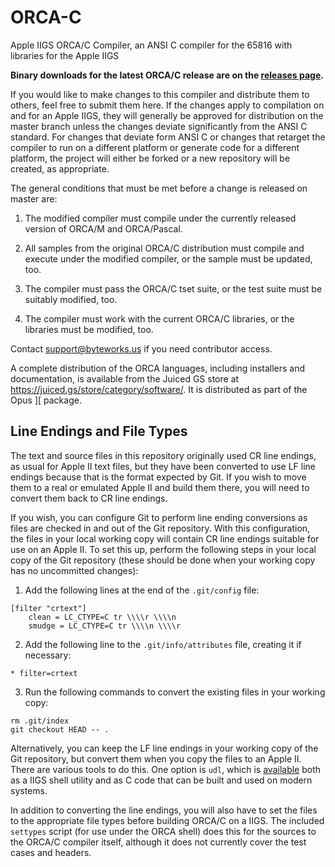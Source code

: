# ORCA-C
Apple IIGS ORCA/C Compiler, an ANSI C compiler for the 65816 with libraries for the Apple IIGS

__Binary downloads for the latest ORCA/C release are on the [releases page][releases].__

[releases]: https://github.com/byteworksinc/ORCA-C/releases

If you would like to make changes to this compiler and distribute them to others, feel free to submit them here. If the changes apply to compilation on and for an Apple IIGS, they will generally be approved for distribution on the master branch unless the changes deviate significantly from the ANSI C standard. For changes that deviate form ANSI C or changes that retarget the compiler to run on a different platform or generate code for a different platform, the project will either be forked or a new repository will be created, as appropriate.

The general conditions that must be met before a change is released on master are:

1. The modified compiler must compile under the currently released version of ORCA/M and ORCA/Pascal.

2. All samples from the original ORCA/C distribution must compile and execute under the modified compiler, or the sample must be updated, too.

3. The compiler must pass the ORCA/C tset suite, or the test suite must be suitably modified, too.

4. The compiler must work with the current ORCA/C libraries, or the libraries must be modified, too.

Contact support@byteworks.us if you need contributor access.

A complete distribution of the ORCA languages, including installers and documentation, is available from the Juiced GS store at https://juiced.gs/store/category/software/. It is distributed as part of the Opus ][ package.

## Line Endings and File Types

The text and source files in this repository originally used CR line endings, as usual for Apple II text files, but they have been converted to use LF line endings because that is the format expected by Git. If you wish to move them to a real or emulated Apple II and build them there, you will need to convert them back to CR line endings.

If you wish, you can configure Git to perform line ending conversions as files are checked in and out of the Git repository. With this configuration, the files in your local working copy will contain CR line endings suitable for use on an Apple II. To set this up, perform the following steps in your local copy of the Git repository (these should be done when your working copy has no uncommitted changes):

1. Add the following lines at the end of the `.git/config` file:
```
[filter "crtext"]
	clean = LC_CTYPE=C tr \\\\r \\\\n
	smudge = LC_CTYPE=C tr \\\\n \\\\r
```

2. Add the following line to the `.git/info/attributes` file, creating it if necessary:
```
* filter=crtext
```

3. Run the following commands to convert the existing files in your working copy:
```
rm .git/index
git checkout HEAD -- .
```

Alternatively, you can keep the LF line endings in your working copy of the Git repository, but convert them when you copy the files to an Apple II. There are various tools to do this.  One option is `udl`, which is [available][udl] both as a IIGS shell utility and as C code that can be built and used on modern systems.

[udl]: http://ftp.gno.org/pub/apple2/gs.specific/gno/file.convert/udl.114.shk

In addition to converting the line endings, you will also have to set the files to the appropriate file types before building ORCA/C on a IIGS. The included `settypes` script (for use under the ORCA shell) does this for the sources to the ORCA/C compiler itself, although it does not currently cover the test cases and headers.
